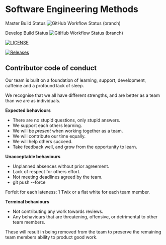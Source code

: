 # Software Engineering Methods

Master Build Status ![GitHub Workflow Status (branch)](https://img.shields.io/github/workflow/status/GregEwens/sem/A%20workflow%20for%20my%20Hello%20World%20App/master?style=flat-square)

Develop Build Status ![GitHub Workflow Status (branch)](https://img.shields.io/github/workflow/status/GregEwens/sem/A%20workflow%20for%20my%20Hello%20World%20App/develop?style=flat-square)

[![LICENSE](https://img.shields.io/github/license/GregEwens/sem.svg?style=flat-square)](https://github.com/GregEwens/sem/blob/master/LICENSE)

[![Releases](https://img.shields.io/github/release/GregEwens/sem/all.svg?style=flat-square)](https://github.com/GregEwens/sem/releases)

## Contributor code of conduct

Our team is built on a foundation of learning, support, development, caffeine and a profound lack of sleep.

We recognise that we all have different strengths, and are better as a team than we are as individuals.

**Expected behaviours**
- There are no stupid questions, only stupid answers.
- We support each others learning.
- We will be *present* when working together as a team.
- We will contribute our time equally.
- We will help others succeed.
- Take feedback well, and grow from the opportunity to learn.

**Unacceptable behaviours**
- Unplanned absences without prior agreement.
- Lack of respect for others effort.
- Not meeting deadlines agreed by the team.
- git push --force

Forfeit for each lateness: 1 Twix or a flat white for each team member.

**Terminal behaviours**

- Not contributing any work towards reviews.
- Any behaviours that are threatening, offensive, or detrimental to other team members.

These will result in being removed from the team to preserve the remaining team members ability to product good work.

